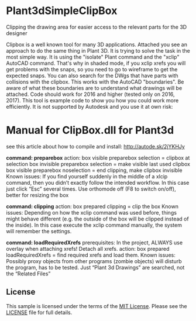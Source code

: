 # Plant3dSimpleClipBox
Clipping the drawing area for easier access to the relevant parts for the 3D designer

Clipbox is a well known tool for many 3D applications. Attached you see an approach to do the same thing in Plant 3D.
It is trying to solve the task in the most simple way. It is using the "isolate" Plant command and the "xclip" AutoCAD command.
That's why in shaded mode, if you xclip xrefs you will get problems with the snaps, so you need to go to wireframe to get the expected snaps.
You can also search for the DWgs that have parts with collisions with the clipbox. This works with the AutoCAD "boundaries". 
Be aware of what these boundaries are to understand what drawings will be attached. 
Code should work for 2016 and higher (tested only on 2016, 2017).
This tool is example code to show you how you could work more efficiently. It is not supported by Autodesk and you use it at own risk:

# Manual for ClipBox.dll for Plant3d

see this article about how to compile and install: http://autode.sk/2jYKHJy

<b>command: preparebox</b>
action: box visible preparebox selection = clipbox at selection
            box invisible preparebox selection = make visible last used clipbox
            box visible preparebox noselection = end clipping, make clipbox invisible
Known issues: If you find yourself suddenly in the middle of a xlcip command, then you didn’t exactly follow the intended workflow. In this case just click “Esc” several times. Use orthomode off (F8 to switch on/off), better for resizing the box

<b>command: clipping</b>
action: box prepared clipping = clip the box
Known issues: Depending on how the xclip command was used before, things might behave different (e.g. the outside of the box will be clipped instead of the inside). In this case execute the xclip command manually, the system will remember the settings.

<b>command: loadRequiredXrefs</b>
prerequisites: In the project, ALWAYS use overlay when attaching xrefs! Detach all xrefs.
action: box prepared loadRequiredXrefs = find required xrefs and load them.
Known issues: Possibly proxy objects from other programs (zombie objects) will disturb the program, has to be tested. Just “Plant 3d Drawings” are searched, not the “Related Files”

<h2>License</h2>
This sample is licensed under the terms of the <a href="http://opensource.org/licenses/MIT">MIT License</a>. Please see the <a href="https://github.com/Henaccount/Plant3dSimpleClipBox/blob/master/LICENSE">LICENSE</a> file for full details.

